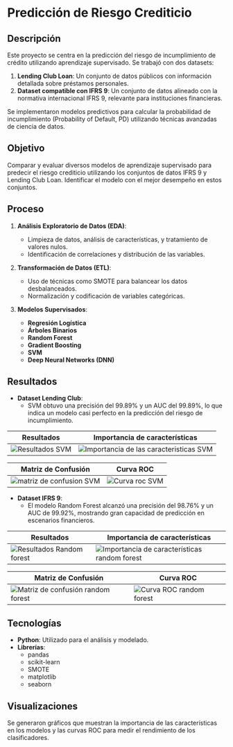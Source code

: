 # Predicción de Riesgo Crediticio

## Descripción
Este proyecto se centra en la predicción del riesgo de incumplimiento de crédito utilizando aprendizaje supervisado. Se trabajó con dos datasets:
1. **Lending Club Loan**: Un conjunto de datos públicos con información detallada sobre préstamos personales.
2. **Dataset compatible con IFRS 9**: Un conjunto de datos alineado con la normativa internacional IFRS 9, relevante para instituciones financieras.

Se implementaron modelos predictivos para calcular la probabilidad de incumplimiento (Probability of Default, PD) utilizando técnicas avanzadas de ciencia de datos.

## Objetivo
Comparar y evaluar diversos modelos de aprendizaje supervisado para predecir el riesgo crediticio utilizando los conjuntos de datos IFRS 9 y Lending Club Loan. Identificar el modelo con el mejor desempeño en estos conjuntos.

## Proceso

1. **Análisis Exploratorio de Datos (EDA)**: 
   - Limpieza de datos, análisis de características, y tratamiento de valores nulos.
   - Identificación de correlaciones y distribución de las variables.

2. **Transformación de Datos (ETL)**:
   - Uso de técnicas como SMOTE para balancear los datos desbalanceados.
   - Normalización y codificación de variables categóricas.

3. **Modelos Supervisados**:
   - **Regresión Logística**
   - **Árboles Binarios**
   - **Random Forest**
   - **Gradient Boosting**
   - **SVM**
   - **Deep Neural Networks (DNN)**


## Resultados
- **Dataset Lending Club**:
  - SVM obtuvo una precisión del 99.89% y un AUC del 99.89%, lo que indica un modelo casi perfecto en la predicción del riesgo de incumplimiento.
 

| **Resultados**                           | **Importancia de características**               |
|-------------------------------------------|--------------------------------------------------|
| ![Resultados SVM](https://github.com/user-attachments/assets/1777dd1a-94e4-4004-ba85-f1e3db6d032d) | ![Importancia de las caracteristicas SVM](https://github.com/user-attachments/assets/b801957b-55b0-4149-ba49-8da7ed3360c6) |

| **Matriz de Confusión**                   | **Curva ROC**                                    |
|-------------------------------------------|--------------------------------------------------|
| ![matriz de confusion SVM](https://github.com/user-attachments/assets/c2d2576f-fffa-459d-8792-2f37bace0cf2) | ![Curva roc SVM](https://github.com/user-attachments/assets/fe67079c-2c24-4d2e-aadd-99fb4b3af896) |


  
- **Dataset IFRS 9**:
  - El modelo Random Forest alcanzó una precisión del 98.76% y un AUC de 99.92%, mostrando gran capacidad de predicción en escenarios financieros.

| **Resultados**                           | **Importancia de características**               |
|-------------------------------------------|--------------------------------------------------|
| ![Resultados Random forest](https://github.com/user-attachments/assets/ea7e4bdc-9164-488d-bb8e-c9c76b9ccc4b) | ![Importancia de características random forest](https://github.com/user-attachments/assets/fe12b751-468e-4d26-a5e5-27def05bc840) |

| **Matriz de Confusión**                   | **Curva ROC**                                    |
|-------------------------------------------|--------------------------------------------------|
| ![Matriz de confusión random forest](https://github.com/user-attachments/assets/f7caeee6-7917-4d0d-afcb-3482f1daeef6) | ![Curva ROC random forest](https://github.com/user-attachments/assets/93ec9874-3c74-44b4-b127-114f018702e7) |


## Tecnologías
- **Python**: Utilizado para el análisis y modelado.
- **Librerías**:
  - pandas
  - scikit-learn
  - SMOTE
  - matplotlib
  - seaborn


## Visualizaciones
Se generaron gráficos que muestran la importancia de las características en los modelos y las curvas ROC para medir el rendimiento de los clasificadores.


